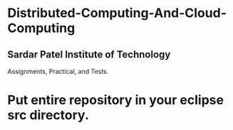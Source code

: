 # Distributed-Computing-And-Cloud-Computing

## Sardar Patel Institute of Technology
Assignments, Practical, and Tests.

# Put entire repository in your eclipse src directory.
